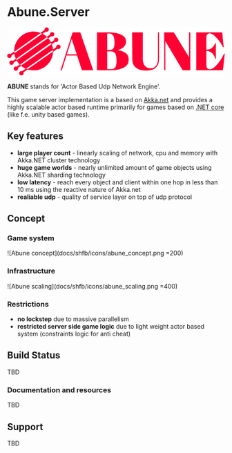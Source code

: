 # Abune.Server
![Abune logo](docs/shfb/icons/logo.png)

**ABUNE** stands for 'Actor Based Udp Network Engine'.

This game server implementation is a based on [Akka.net](https://github.com/akkadotnet/akka.net) and provides a highly scalable actor based runtime primarily for games based on [.NET core](https://github.com/dotnet/core) (like f.e. unity based games).

## Key features
- **large player count** - linearly scaling of network, cpu and memory with Akka.NET cluster technology
- **huge game worlds** - nearly unlimited amount of game objects using Akka.NET sharding technology
- **low latency** - reach every object and client within one hop in less than 10 ms using the reactive nature of Akka.net
- **realiable udp** - quality of service layer on top of udp protocol

## Concept

### Game system
![Abune concept](docs/shfb/icons/abune_concept.png =200)


### Infrastructure
![Abune scaling](docs/shfb/icons/abune_scaling.png =400)


### Restrictions
- **no lockstep** due to massive parallelism
- **restricted server side game logic** due to light weight actor based system (constraints logic for anti cheat)


## Build Status
TBD

### Documentation and resources
TBD

## Support
TBD








